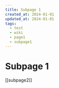```yaml
---
title: Subpage 1
created_at: 2024-01-01
updated_at: 2024-01-01
tags:
  - test
  - wiki
  - page1
  - subpage1
---
```


# Subpage 1

[[subpage2]]
